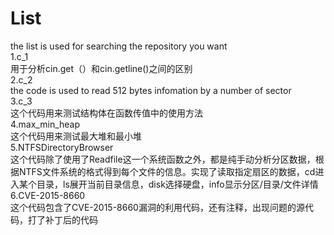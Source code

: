 # List
the list is used for searching the repository you want <br>
1.c_1<br>
  用于分析cin.get（）和cin.getline()之间的区别<br>
2.c_2<br>
  the code is used to read 512 bytes infomation by a number of sector<br>
3.c_3<br>
  这个代码用来测试结构体在函数传值中的使用方法<br>
4.max_min_heap<br>
  这个代码用来测试最大堆和最小堆<br>
5.NTFSDirectoryBrowser<br>
  这个代码除了使用了Readfile这一个系统函数之外，都是纯手动分析分区数据，根据NTFS文件系统的格式得到每个文件的信息。实现了读取指定扇区的数据，cd进入某个目录，ls展开当前目录信息，disk选择硬盘，info显示分区/目录/文件详情
6.CVE-2015-8660<br>
  这个代码包含了CVE-2015-8660漏洞的利用代码，还有注释，出现问题的源代码，打了补丁后的代码

